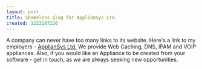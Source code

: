 ```yaml
--- 
layout: post
title: Shameless plug for ApplianSys Ltd.
created: 1223187220
---
```

A company can never have too many links to its website.  Here's a link to my employers - <a href="http://www.appliansys.com">ApplianSys Ltd.</a>  We provide Web Caching, DNS, IPAM and VOIP appliances.  Also, if you would like an Appliance to be created from your software - get in touch, as we are always seeking new opportunities.  
